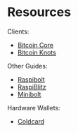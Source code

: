 # Resources

Clients:

- [Bitcoin Core]()
- [Bitcoin Knots]()

Other Guides:

- [Raspibolt]()
- [RaspiBlitz](https://docs.raspiblitz.org/docs/setup/software-setup/download)
- [Minibolt]()

Hardware Wallets:

- [Coldcard]()
